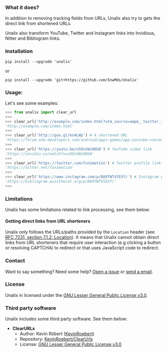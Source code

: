 ### What it does?

In addition to removing tracking fields from URLs, Unalix also try to gets the direct link from shortened URLs.

Unalix also transform YouTube, Twitter and Instagram links into Invidious, Nitter and Bibliogram links.

### Installation

```
pip install --upgrade 'unalix'
```
or
```
pip install --upgrade 'git+https://github.com/SnwMds/Unalix'
```

### Usage:

Let's see some examples:

```python
>>> from unalix import clear_url
>>> 
>>> clear_url('http://example.com/index.html?utm_source=amp&__twitter_impression=true') # URL with some tracking parameters from Google Analytics and Twitter
'http://example.com/index.html'
>>> 
>>> clear_url('http://goo.gl/ko4LWp') # A shortened URL
'https://forum.xda-developers.com/android/apps-games/app-youtube-vanced-edition-t3758757'
>>> 
>>> clear_url('https://youtu.be/o5DnSWi06b8') # YouTube video link
'https://invidio.us/watch?v=o5DnSWi06b8'
>>> 
>>> clear_url('https://twitter.com/funimation') # Twitter profile link
'https://nitter.net/funimation'
>>> 
>>> clear_url('https://www.instagram.com/p/B89TWTdlEXf/') # Instagram post link
'https://bibliogram.pussthecat.org/p/B89TWTdlEXf/'
>>>
```

### Limitations

Unalix has some limitations related to link processing, see them below:

#### Getting direct links from URL shorteners

Unalix only follows the URLs/paths provided by the `Location` header (see [RFC 7231, section 7.1.2: Location](https://tools.ietf.org/html/rfc7231#section-7.1.2)). It means that Unalix cannot obtain direct links from URL shorteners that require user interaction (e.g clicking a button or resolving CAPTCHA) to redirect or that uses JavaScript code to redirect.

### Contact

Want to say something? Need some help? [Open a issue](https://github.com/SnwMds/Unalix/issues) or [send a email](http://scr.im/SnwMds).

### License

Unalix in licensed under the [GNU Lesser General Public License v3.0](https://github.com/AmanoTeam/Unalix/blob/master/LICENSE).

### Third party software

Unalix includes some third party software. See them below:

- **ClearURLs**
  - Author: Kevin Röbert ([KevinRoebert](https://gitlab.com/KevinRoebert))
  - Repository: [KevinRoebert/ClearUrls](https://gitlab.com/KevinRoebert/ClearUrls)
  - License: [GNU Lesser General Public License v3.0](https://gitlab.com/KevinRoebert/ClearUrls/blob/master/LICENSE)
